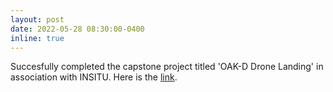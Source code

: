 ```yaml
---
layout: post
date: 2022-05-28 08:30:00-0400
inline: true
---
```

Succesfully completed the capstone project titled 'OAK-D Drone Landing' in association with INSITU. Here is the <a href="https://www.linkedin.com/posts/aadhar-chauhan_university-project-people-activity-6942542857853431808-qICk?utm_source=share&utm_medium=member_desktop">link</a>.